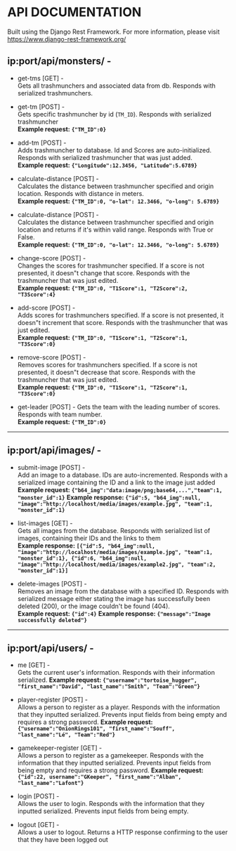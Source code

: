 # API DOCUMENTATION

Built using the Django Rest Framework. For more information, please visit https://www.django-rest-framework.org/

## ip:port/api/monsters/ - 
- get-tms [GET] -   
Gets all trashmunchers and associated data from db. Responds with serialized trashmunchers.

- get-tm [POST] -  
 Gets specific trashmuncher by id (`TM_ID`). Responds with serialized trashmuncher   
<b>Example request: `{"TM_ID":0}`</b>

- add-tm [POST] -  
 Adds trashmuncher to database. Id and Scores are auto-initialized. Responds with serialized trashmuncher that was just added.  
<b>Example request: `{"Longitude":12.3456, "Latitude":5.6789}`</b>

- calculate-distance [POST] -  
 Calculates the distance between trashmuncher specified and origin location. Responds with distance in meters.  
<b>Example request: `{"TM_ID":0, "o-lat": 12.3466, "o-long": 5.6789}`</b>

- calculate-distance [POST] -  
 Calculates the distance between trashmuncher specified and origin location and returns if it's within valid range. Responds with True or False.  
<b>Example request: `{"TM_ID":0, "o-lat": 12.3466, "o-long": 5.6789}`</b>

- change-score [POST] -  
Changes the scores for trashmuncher specified. If a score is not presented, it doesn"t change that score. Responds with the trashmuncher that was just edited.  
<b>Example request: `{"TM_ID":0, "T1Score":1, "T2Score":2, "T3Score":4}`</b>

- add-score [POST] -  
Adds scores for trashmunchers specified. If a score is not presented, it doesn"t increment that score. Responds with the trashmuncher that was just edited.  
<b>Example request: `{"TM_ID":0, "T1Score":1, "T2Score":1, "T3Score":0}`</b>

- remove-score [POST] -  
Removes scores for trashmunchers specified. If a score is not presented, it doesn"t decrease that score. Responds with the trashmuncher that was just edited.  
<b>Example request: `{"TM_ID":0, "T1Score":1, "T2Score":1, "T3Score":0}`</b>

- get-leader [POST] - 
Gets the team with the leading number of scores. Responds with team number.  
<b>Example request: `{"TM_ID":0}`</b>

---

## ip:port/api/images/ - 
- submit-image [POST] -   
Add an image to a database. IDs are auto-incremented. Responds with a serialized image containing the ID and a link to the image just added
<b>Example request: `{"b64_img":"data:image/png;base64,...","team":1, "monster_id":1}`</b>
<b>Example response: `{"id":5, "b64_img":null, "image":"http://localhost/media/images/example.jpg", "team":1, "monster_id":1}`</b>
- list-images [GET] -  
 Gets all images from the database. Responds with serialized list of images, containing their IDs and the links to them  
<b>Example response: `[{"id":5, "b64_img":null, "image":"http://localhost/media/images/example.jpg", "team":1, "monster_id":1}, {"id":6, "b64_img":null, "image":"http://localhost/media/images/example2.jpg", "team":2, "monster_id":1}]`</b>

- delete-images [POST] -  
Removes an image from the database with a specified ID. Responds with serialized message either stating the image has successfully been deleted (200), or the image couldn't be found (404).  
<b>Example request: `{"id":4}`</b>
<b>Example response: `{"message":"Image successfully deleted"}`</b>

---

## ip:port/api/users/ - 
- me [GET] -  
Gets the current user's information. Responds with their information serialized.
<b>Example request: `{"username":"tortoise_hugger", "first_name":"David", "last_name":"Smith", "Team":"Green"}`</b>

- player-register [POST] -  
Allows a person to register as a player. Responds with the information that they inputted serialized. Prevents input fields from being empty and requires a strong password. 
<b>Example request: `{"username":"OnionRings101", "first_name":"Souff", "last_name":"Lé", "Team":"Red"}`</b>

- gamekeeper-register [GET] -  
Allows a person to register as a gamekeeper. Responds with the information that they inputted serialized. Prevents input fields from being empty and requires a strong password. 
<b>Example request: `{"id":22, username":"GKeeper", "first_name":"Alban", "last_name":"Lafont"}`</b>

- login [POST] -  
Allows the user to login. Responds with the information that they inputted serialized. Prevents input fields from being empty. 

- logout [GET] -  
Allows a user to logout. Returns a HTTP response confirming to the user that they have been logged out
